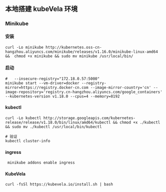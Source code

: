 ## 本地搭建 kubeVela 环境

### Minikube

#### 安装

```shell
curl -Lo minikube http://kubernetes.oss-cn-hangzhou.aliyuncs.com/minikube/releases/v1.16.0/minikube-linux-amd64 &&  chmod +x minikube && sudo mv minikube /usr/local/bin/
```

#### 启动

```shell
#   --insecure-registry="172.18.0.57:5000"
minikube start --vm-driver=docker --registry-mirror=https://registry.docker-cn.com --image-mirror-country='cn' --image-repository='registry.cn-hangzhou.aliyuncs.com/google_containers' --kubernetes-version v1.18.0 --cpus=4 --memory=8192
```

#### kubectl

```shell
curl -Lo kubectl http://storage.googleapis.com/kubernetes-release/release/v1.18.0/bin/linux/amd64/kubectl && chmod +x ./kubectl && sudo mv ./kubectl /usr/local/bin/kubectl

# 验证
kubectl cluster-info
```

#### ingress

```shell
 minikube addons enable ingress
```

#### KubeVela

```shell
curl -fsSl https://kubevela.io/install.sh | bash
```
